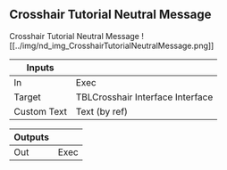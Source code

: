 ## Crosshair Tutorial Neutral Message
Crosshair Tutorial Neutral Message
![[../img/nd_img_CrosshairTutorialNeutralMessage.png]]

|Inputs||
|--|--|
| In | Exec |
| Target | TBLCrosshair Interface Interface |
| Custom Text | Text (by ref) |

|Outputs||
|--|--|
| Out | Exec |
